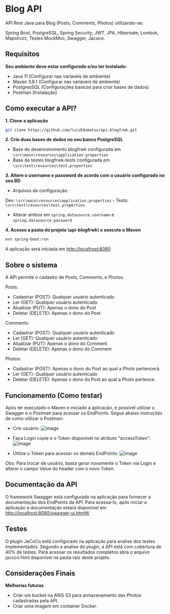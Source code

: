 # Blog API

API Rest Java para Blog (Posts, Comments, Photos) utilizando-se:
 
Spring Boot, PostgreSQL, Spring Security, JWT, JPA, Hibernate, Lombok, Mapstruct, Testes MockMvc, Swagger, Jacoco. 

## Requisitos 

**Seu ambiente deve estar configurado e/ou ter instalado:**

- Java 11 (Configurar nas variaveis de ambiente)
- Maven 3.8.1 (Configurar nas variaveis de ambiente)
- PostgresSQL (Configurações basicas para criar bases de dados)
- Postman (Instalação)

## Como executar a API?

**1. Clone a aplicação**

```bash
git clone https://github.com/luisEdumatos/api-blogfrwk.git
```

**2. Crie duas bases de dados no seu banco PostgreSQL**

- Base de desenvolvimento blogfrwk configurada em `\src\main\resources\application.properties`
- Base de testes blogfrwk-tests configurada em `\src\test\resources\test.properties`

**3. Altere o username e password de acordo com o usuário configurado no seu BD**

+ Arquivos de configuração:
 
Dev: `\src\main\resources\application.properties` - Tests: `\src\test\resources\test.properties`

+ Alterar ambos em `spring.datasource.username` e `spring.datasource.password` 

**4. Acesse a pasta do projeto \api-blogfrwk\ e execute o Maven**

```bash
mvn spring-boot:run
```
A aplicação será iniciada em <http://localhost:8080>

## Sobre o sistema 

A API permite o cadastro de Posts, Comments, e Photos. 

Posts: 
- Cadastrar (POST): Qualquer usuário autenticado 
- Ler (GET): Qualquer usuário autenticado
- Atualizar (PUT): Apenas o dono do Post
- Deletar (DELETE): Apenas o dono do Post

Comments:
- Cadastrar (POST): Qualquer usuário autenticado 
- Ler (GET): Qualquer usuário autenticado
- Atualizar (PUT): Apenas o dono do Comment
- Deletar (DELETE): Apenas o dono do Comment

Photos: 
- Cadastrar (POST): Apenas o dono do Post ao qual a Photo pertencerá.
- Ler (GET): Qualquer usuário autenticado
- Deletar (DELETE): Apenas o dono do Post ao qual a Photo pertence.

## Funcionamento (Como testar)

Após ter executado o Maven e iniciado a aplicação, é possível utilizar o Swagger e o Postman para acessar os EndPoints. 
Segue abaixo instruções de como utilizar o Postman: 

- Crie usuário: 
![image](https://user-images.githubusercontent.com/32941370/147891784-a25e353f-f663-468f-a89c-4f46d5ebf632.png)

- Faça Login copie e o Token disponivel no atributo "accessToken":
![image](https://user-images.githubusercontent.com/32941370/147891794-8c3ae690-e6ea-43ea-9ca9-d273cd1f3359.png)

- Utilize o Token para acessar os demais EndPoints:
![image](https://user-images.githubusercontent.com/32941370/147891835-f7359df2-ec66-4881-b6a5-7992d3cf0446.png)

Obs: Para trocar de usuário, basta gerar novamente o Token via Login e alterar o campo Value do header com o novo Token. 

## Documentação da API

O framework Swagger está configurado na aplicação para fornecer a documentação dos EndPoints da API. 
Para acessa-lo, após iniciar a aplicação a documentação estará disponível em <http://localhost:8080/swagger-ui.html#/>

## Testes

O plugin JaCoCo está configurado na aplicação para analise dos testes implementados. Segundo a analise do plugin, a API está com cobertura de 40% de testes. 
Para acessar os resultados completos abra o arquivo jacoco.html disponível na pasta raiz deste projeto. 

## Considerações Finais

**Melhorias futuras**

- Criar um bucket na AWS S3 para armazenamento das Photos cadastradas pela API. 
- Criar uma imagem em container Docker. 
